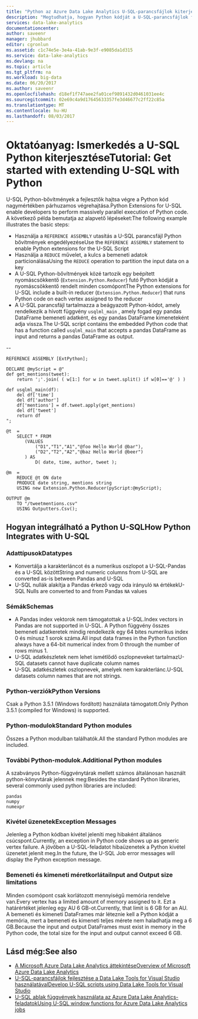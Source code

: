 ```yaml
---
title: "Python az Azure Data Lake Analytics U-SQL-parancsfájlok kiterjesztése |} Microsoft Docs"
description: "Megtudhatja, hogyan Python kódját a U-SQL-parancsfájlok futtatása"
services: data-lake-analytics
documentationcenter: 
author: saveenr
manager: jhubbard
editor: cgronlun
ms.assetid: c1c74e5e-3e4a-41ab-9e3f-e9085da1d315
ms.service: data-lake-analytics
ms.devlang: na
ms.topic: article
ms.tgt_pltfrm: na
ms.workload: big-data
ms.date: 06/20/2017
ms.author: saveenr
ms.openlocfilehash: d18ef1f747aee2fa01cef9891432d0461031ee4c
ms.sourcegitcommit: 02e69c4a9d17645633357fe3d46677c2ff22c85a
ms.translationtype: MT
ms.contentlocale: hu-HU
ms.lasthandoff: 08/03/2017
---
```

# <a name="tutorial-get-started-with-extending-u-sql-with-python"></a><span data-ttu-id="2b633-103">Oktatóanyag: Ismerkedés a U-SQL Python kiterjesztése</span><span class="sxs-lookup"><span data-stu-id="2b633-103">Tutorial: Get started with extending U-SQL with Python</span></span>

<span data-ttu-id="2b633-104">U-SQL Python-bővítmények a fejlesztők hajtsa végre a Python kód nagymértékben párhuzamos végrehajtása.</span><span class="sxs-lookup"><span data-stu-id="2b633-104">Python Extensions for U-SQL enable developers to perform massively parallel execution of Python code.</span></span> <span data-ttu-id="2b633-105">A következő példa bemutatja az alapvető lépéseket:</span><span class="sxs-lookup"><span data-stu-id="2b633-105">The following example illustrates the basic steps:</span></span>

* <span data-ttu-id="2b633-106">Használja a `REFERENCE ASSEMBLY` utasítás a U-SQL parancsfájl Python bővítmények engedélyezése</span><span class="sxs-lookup"><span data-stu-id="2b633-106">Use the `REFERENCE ASSEMBLY` statement to enable Python extensions for the U-SQL Script</span></span>
* <span data-ttu-id="2b633-107">Használja a `REDUCE` művelet, a kulcs a bemeneti adatok particionálása</span><span class="sxs-lookup"><span data-stu-id="2b633-107">Using the `REDUCE` operation to partition the input data on a key</span></span>
* <span data-ttu-id="2b633-108">A U-SQL Python-bővítmények közé tartozik egy beépített nyomáscsökkentő (`Extension.Python.Reducer`) futó Python kódját a nyomáscsökkentő rendelt minden csomópont</span><span class="sxs-lookup"><span data-stu-id="2b633-108">The Python extensions for U-SQL include a built-in reducer (`Extension.Python.Reducer`) that runs Python code on each vertex assigned to the reducer</span></span>
* <span data-ttu-id="2b633-109">A U-SQL parancsfájl tartalmazza a beágyazott Python-kódot, amely rendelkezik a hívott függvény `usqlml_main` , amely fogad egy pandas DataFrame bemeneti adatként, és egy pandas DataFrame kimeneteként adja vissza.</span><span class="sxs-lookup"><span data-stu-id="2b633-109">The U-SQL script contains the embedded Python code that has a function called `usqlml_main` that accepts a pandas DataFrame as input and returns a pandas DataFrame as output.</span></span>

--

    REFERENCE ASSEMBLY [ExtPython];

    DECLARE @myScript = @"
    def get_mentions(tweet):
        return ';'.join( ( w[1:] for w in tweet.split() if w[0]=='@' ) )

    def usqlml_main(df):
        del df['time']
        del df['author']
        df['mentions'] = df.tweet.apply(get_mentions)
        del df['tweet']
        return df
    ";

    @t  = 
        SELECT * FROM 
           (VALUES
               ("D1","T1","A1","@foo Hello World @bar"),
               ("D2","T2","A2","@baz Hello World @beer")
           ) AS 
               D( date, time, author, tweet );

    @m  =
        REDUCE @t ON date
        PRODUCE date string, mentions string
        USING new Extension.Python.Reducer(pyScript:@myScript);

    OUTPUT @m
        TO "/tweetmentions.csv"
        USING Outputters.Csv();

## <a name="how-python-integrates-with-u-sql"></a><span data-ttu-id="2b633-110">Hogyan integrálható a Python U-SQL</span><span class="sxs-lookup"><span data-stu-id="2b633-110">How Python Integrates with U-SQL</span></span>

### <a name="datatypes"></a><span data-ttu-id="2b633-111">Adattípusok</span><span class="sxs-lookup"><span data-stu-id="2b633-111">Datatypes</span></span>

* <span data-ttu-id="2b633-112">Konvertálja a karakterláncot és a numerikus oszlopot a U-SQL-Pandas és a U-SQL között</span><span class="sxs-lookup"><span data-stu-id="2b633-112">String and numeric columns from U-SQL are converted as-is between Pandas and U-SQL</span></span>
* <span data-ttu-id="2b633-113">U-SQL nullák alakítja a Pandas érkező vagy oda irányuló `NA` értékek</span><span class="sxs-lookup"><span data-stu-id="2b633-113">U-SQL Nulls are converted to and from Pandas `NA` values</span></span>

### <a name="schemas"></a><span data-ttu-id="2b633-114">Sémák</span><span class="sxs-lookup"><span data-stu-id="2b633-114">Schemas</span></span>

* <span data-ttu-id="2b633-115">A Pandas index vektorok nem támogatottak a U-SQL.</span><span class="sxs-lookup"><span data-stu-id="2b633-115">Index vectors in Pandas are not supported in U-SQL.</span></span> <span data-ttu-id="2b633-116">A Python függvény összes bemeneti adatkeretek mindig rendelkezik egy 64 bites numerikus index 0 és mínusz 1 sorok száma.</span><span class="sxs-lookup"><span data-stu-id="2b633-116">All input data frames in the Python function always have a 64-bit numerical index from 0 through the number of rows minus 1.</span></span> 
* <span data-ttu-id="2b633-117">U-SQL adatkészletek nem lehet ismétlődő oszlopneveket tartalmaz</span><span class="sxs-lookup"><span data-stu-id="2b633-117">U-SQL datasets cannot have duplicate column names</span></span>
* <span data-ttu-id="2b633-118">U-SQL adatkészletek oszlopnevek, amelyek nem karakterlánc.</span><span class="sxs-lookup"><span data-stu-id="2b633-118">U-SQL datasets column names that are not strings.</span></span> 

### <a name="python-versions"></a><span data-ttu-id="2b633-119">Python-verziók</span><span class="sxs-lookup"><span data-stu-id="2b633-119">Python Versions</span></span>
<span data-ttu-id="2b633-120">Csak a Python 3.5.1 (Windows fordított) használata támogatott.</span><span class="sxs-lookup"><span data-stu-id="2b633-120">Only Python 3.5.1 (compiled for Windows) is supported.</span></span> 

### <a name="standard-python-modules"></a><span data-ttu-id="2b633-121">Python-modulok</span><span class="sxs-lookup"><span data-stu-id="2b633-121">Standard Python modules</span></span>
<span data-ttu-id="2b633-122">Összes a Python modulban találhatók.</span><span class="sxs-lookup"><span data-stu-id="2b633-122">All the standard Python modules are included.</span></span>

### <a name="additional-python-modules"></a><span data-ttu-id="2b633-123">További Python-modulok.</span><span class="sxs-lookup"><span data-stu-id="2b633-123">Additional Python modules</span></span>
<span data-ttu-id="2b633-124">A szabványos Python-függvénytárak mellett számos általánosan használt python-könyvtárak jelennek meg:</span><span class="sxs-lookup"><span data-stu-id="2b633-124">Besides the standard Python libraries, several commonly used python libraries are included:</span></span>

    pandas
    numpy
    numexpr

### <a name="exception-messages"></a><span data-ttu-id="2b633-125">Kivétel üzenetek</span><span class="sxs-lookup"><span data-stu-id="2b633-125">Exception Messages</span></span>
<span data-ttu-id="2b633-126">Jelenleg a Python kódban kivétel jeleníti meg hibaként általános csúcspont.</span><span class="sxs-lookup"><span data-stu-id="2b633-126">Currently, an exception in Python code shows up as generic vertex failure.</span></span> <span data-ttu-id="2b633-127">A jövőben a U-SQL-feladatot hibaüzenetek a Python kivétel üzenetet jelenít meg.</span><span class="sxs-lookup"><span data-stu-id="2b633-127">In the future, the U-SQL Job error messages will display the Python exception message.</span></span>

### <a name="input-and-output-size-limitations"></a><span data-ttu-id="2b633-128">Bemeneti és kimeneti méretkorlátai</span><span class="sxs-lookup"><span data-stu-id="2b633-128">Input and Output size limitations</span></span>
<span data-ttu-id="2b633-129">Minden csomópont csak korlátozott mennyiségű memória rendelve van.</span><span class="sxs-lookup"><span data-stu-id="2b633-129">Every vertex has a limited amount of memory assigned to it.</span></span> <span data-ttu-id="2b633-130">Ezt a határértéket jelenleg egy AU 6 GB-ot.</span><span class="sxs-lookup"><span data-stu-id="2b633-130">Currently, that limit is 6 GB for an AU.</span></span> <span data-ttu-id="2b633-131">A bemeneti és kimeneti DataFrames már léteznie kell a Python kódját a memória, mert a bemeneti és kimeneti teljes mérete nem haladhatja meg a 6 GB.</span><span class="sxs-lookup"><span data-stu-id="2b633-131">Because the input and output DataFrames must exist in memory in the Python code, the total size for the input and output cannot exceed 6 GB.</span></span>

## <a name="see-also"></a><span data-ttu-id="2b633-132">Lásd még:</span><span class="sxs-lookup"><span data-stu-id="2b633-132">See also</span></span>
* [<span data-ttu-id="2b633-133">A Microsoft Azure Data Lake Analytics áttekintése</span><span class="sxs-lookup"><span data-stu-id="2b633-133">Overview of Microsoft Azure Data Lake Analytics</span></span>](data-lake-analytics-overview.md)
* [<span data-ttu-id="2b633-134">U-SQL-parancsfájlok fejlesztése a Data Lake Tools for Visual Studio használatával</span><span class="sxs-lookup"><span data-stu-id="2b633-134">Develop U-SQL scripts using Data Lake Tools for Visual Studio</span></span>](data-lake-analytics-data-lake-tools-get-started.md)
* [<span data-ttu-id="2b633-135">U-SQL ablak függvények használata az Azure Data Lake Analytics-feladatok</span><span class="sxs-lookup"><span data-stu-id="2b633-135">Using U-SQL window functions for Azure Data Lake Analytics jobs</span></span>](data-lake-analytics-use-window-functions.md)

